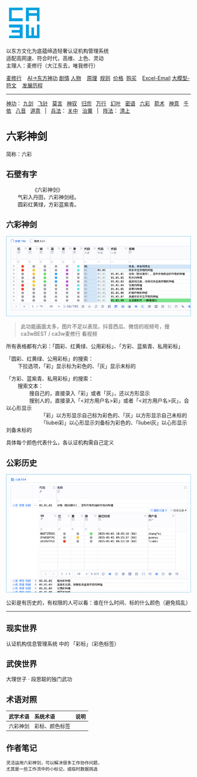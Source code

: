 ![](../../static/ca3w.png "ca3w 认证机构管理系统")

以东方文化为底蕴缔造轻奢认证机构管理系统 <br/>
适配高网速、符合时代，高维、上色、灵动 <br/>
主理人：麦修行（大江东去，唯我修行）

[麦修行][]&nbsp;&nbsp;&nbsp;&nbsp;[AI->东方神功][东方神功]&nbsp;[剧情][]&nbsp;[人物][]&nbsp;&nbsp;&nbsp;&nbsp;[原理][]&nbsp;&nbsp;[规则][]&nbsp;&nbsp;[价格][]&nbsp;&nbsp;[购买][]&nbsp;&nbsp;&nbsp;&nbsp;[Excel-Email][]&nbsp;[大模型-符文][]&nbsp;&nbsp;&nbsp;&nbsp;[发展历程][]

[麦修行]: https://github.com/ca3w/BEST
[东方神功]: https://github.com/ca3w/ai-dongfangshengong
[剧情]: https://github.com/ca3w/dongfangernvqing/blob/main/root/BEST.md
[人物]: https://github.com/ca3w/dongfangernvqing/blob/main/root/renwu.md
[原理]: https://github.com/ca3w/key
[规则]: https://github.com/ca3w/rule
[价格]: https://github.com/ca3w/pricing
[购买]: https://github.com/ca3w/howtobuy
[Excel-Email]: https://github.com/ca3w/excel-email
[大模型-符文]: https://github.com/ca3w/largemodel-rune
[发展历程]: https://github.com/ca3w/development

***

[神功][]：&nbsp;[九剑][]&nbsp;&nbsp;&nbsp;[飞针][]&nbsp;&nbsp;&nbsp;[莫言][]&nbsp;&nbsp;&nbsp;[神驭][]&nbsp;&nbsp;&nbsp;[归宗][]&nbsp;&nbsp;&nbsp;[万行][]&nbsp;&nbsp;&nbsp;[幻叶][]&nbsp;&nbsp;&nbsp;[密语][]&nbsp;&nbsp;&nbsp;[六彩][]&nbsp;&nbsp;&nbsp;[箭术][]&nbsp;&nbsp;&nbsp;[神意][]&nbsp;&nbsp;&nbsp;[千依][]&nbsp;&nbsp;&nbsp;[八音][]&nbsp;&nbsp;&nbsp;[道意][]&nbsp;&nbsp;&nbsp;|&nbsp;&nbsp;&nbsp;[兵法][]：&nbsp;[关中][]&nbsp;&nbsp;&nbsp;[治粟][]&nbsp;&nbsp;&nbsp;|&nbsp;&nbsp;&nbsp;[阵法][]：&nbsp;[清上][]

[神功]: https://github.com/ca3w/ai-dongfangshengong

[九剑]: ../../wugong/fuyaojiujian/BEST.md
[飞针]: ../../wugong/feizhenbaodian/BEST.md
[莫言]: ../../wugong/moyan/BEST.md
[神驭]: ../../wugong/shenyu/BEST.md
[归宗]: ../../wugong/baichuanguizong/BEST.md
[万行]: ../../wugong/yufengwanxing/BEST.md
[幻叶]: ../../wugong/huanyezhi/BEST.md
[密语]: ../../wugong/chenqiaomiyu/BEST.md
[六彩]: ../../wugong/liucaishenjian/BEST.md
[箭术]: ../../wugong/linjiajianshu/BEST.md
[神意]: ../../wugong/shenyiduoxinzhao/BEST.md
[千依]: ../../wugong/qianyizijian/BEST.md
[八音]: ../../wugong/bayinshengxin/BEST.md
[道意]: ../../wugong/daoyicuican/BEST.md

[兵法]: https://github.com/ca3w/ai-dongfangshengong#兵法目录

[关中]: ../../bingfa/guanzhongzhanfa/BEST.md
[治粟]: ../../bingfa/zhisubingfa/BEST.md

[阵法]: https://github.com/ca3w/ai-dongfangshengong#阵法目录

[清上]: ../../zhenfa/qingshangbeidouzhen/BEST.md

# 六彩神剑

简称：六彩

## 石壁有字

&nbsp;&nbsp;&nbsp;&nbsp;&nbsp;&nbsp;&nbsp;&nbsp;&nbsp;&nbsp;&nbsp;&nbsp;&nbsp;&nbsp;&nbsp;&nbsp;&nbsp;&nbsp;《六彩神剑》 <br/>
&nbsp;&nbsp;&nbsp;&nbsp;&nbsp;&nbsp;&nbsp;&nbsp;气彩入丹田，六彩神剑经。 <br/>
&nbsp;&nbsp;&nbsp;&nbsp;&nbsp;&nbsp;&nbsp;&nbsp;圆彩红黄绿，方彩蓝紫青。

## 六彩神剑

![](./static/01-liucaishenjian.jpg "认证机构信息管理系统 六彩神剑")
> 此功能画面太多，图片不足以表现，抖音西瓜、微信的视频号，搜 ca3wBEST / ca3w麦修行 看视频

所有表格都有六彩：「圆彩、红黄绿、公用彩标」、「方彩、蓝紫青、私用彩标」

「圆彩、红黄绿、公用彩标」的搜索： <br/>
&nbsp;&nbsp;&nbsp;&nbsp;&nbsp;&nbsp;&nbsp;&nbsp;下拉选项，「彩」显示标为彩色的、「灰」显示未标的

「方彩、蓝紫青、私用彩标」的搜索： <br/>
&nbsp;&nbsp;&nbsp;&nbsp;&nbsp;&nbsp;&nbsp;&nbsp;搜索文本： <br/>
&nbsp;&nbsp;&nbsp;&nbsp;&nbsp;&nbsp;&nbsp;&nbsp;&nbsp;&nbsp;&nbsp;&nbsp;&nbsp;&nbsp;&nbsp;&nbsp;搜自己的，直接录入「彩」或者「灰」，还以方形显示 <br/>
&nbsp;&nbsp;&nbsp;&nbsp;&nbsp;&nbsp;&nbsp;&nbsp;&nbsp;&nbsp;&nbsp;&nbsp;&nbsp;&nbsp;&nbsp;&nbsp;搜别人的，直接录入「<对方用户名>彩」或者「<对方用户名>灰」，会以心形显示 <br/>
&nbsp;&nbsp;&nbsp;&nbsp;&nbsp;&nbsp;&nbsp;&nbsp;&nbsp;&nbsp;&nbsp;&nbsp;&nbsp;&nbsp;&nbsp;&nbsp;&nbsp;&nbsp;&nbsp;&nbsp;&nbsp;&nbsp;&nbsp;&nbsp;「彩」以方形显示自己标为彩色的、「灰」以方形显示自己未标的 <br/>
&nbsp;&nbsp;&nbsp;&nbsp;&nbsp;&nbsp;&nbsp;&nbsp;&nbsp;&nbsp;&nbsp;&nbsp;&nbsp;&nbsp;&nbsp;&nbsp;&nbsp;&nbsp;&nbsp;&nbsp;&nbsp;&nbsp;&nbsp;&nbsp;「liubei彩」以心形显示刘备标为彩色的、「liubei灰」以心形显示刘备未标的

具体每个颜色代表什么，各认证机构需自己定义

## 公彩历史

![](./static/02-gongcailishi.jpg "认证机构信息管理系统 六彩神剑")

公彩是有历史的，有权限的人可以看：谁在什么时间、标的什么颜色（避免捣乱）

***

## 现实世界

认证机构信息管理系统 中的 「彩标」（彩色标签）

## 武侠世界

大理世子 · 段思聪的独门武功

## 术语对照

武学术语  |系统术语        |说明
:---------|:---------------|:-----
六彩神剑  |彩标、颜色标签  |

## 作者笔记

```text
灵活运用六彩神剑，可以解决很多工作协作问题，
尤其是一些工作流中的小标记，或临时数据挑选
```
